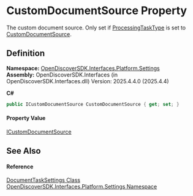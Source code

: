 # CustomDocumentSource Property


The custom document source. Only set if <a href="e0d93011-adb5-53ee-9dcc-8da2c468c85d">ProcessingTaskType</a> is set to <a href="2182f6cf-90da-71c0-f7fc-a855a4bef198">CustomDocumentSource</a>.



## Definition
**Namespace:** <a href="a4de3d25-b44d-10c7-9f7b-6e96e612f300">OpenDiscoverSDK.Interfaces.Platform.Settings</a>  
**Assembly:** OpenDiscoverSDK.Interfaces (in OpenDiscoverSDK.Interfaces.dll) Version: 2025.4.4.0 (2025.4.4)

**C#**
``` C#
public ICustomDocumentSource CustomDocumentSource { get; set; }
```



#### Property Value
<a href="2f1724b9-5f01-5a9b-a604-10e09fa0d67a">ICustomDocumentSource</a>

## See Also


#### Reference
<a href="15834f2e-5778-5912-a2cc-a92e9d2e78fb">DocumentTaskSettings Class</a>  
<a href="a4de3d25-b44d-10c7-9f7b-6e96e612f300">OpenDiscoverSDK.Interfaces.Platform.Settings Namespace</a>  
